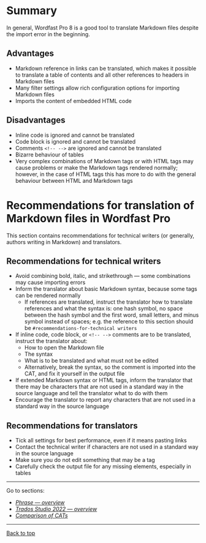 # Summary

In general, Wordfast Pro 8 is a good tool to translate Markdown files despite the import error in the beginning.

## Advantages

- Markdown reference in links can be translated, which makes it possible to translate a table of contents and all other references to headers in Markdown files
- Many filter settings allow rich configuration options for importing Markdown files
- Imports the content of embedded HTML code

## Disadvantages

- Inline code is ignored and cannot be translated
- Code block is ignored and cannot be translated
- Comments `<!-- -->` are ignored and cannot be translated
- Bizarre behaviour of tables
- Very complex combinations of Markdown tags or with HTML tags may cause problems or make the Markdown tags rendered normally; however, in the case of HTML tags this has more to do with the general behaviour between HTML and Markdown tags

# Recommendations for translation of Markdown files in Wordfast Pro

This section contains recommendations for technical writers (or generally, authors writing in Markdown) and translators.

## Recommendations for technical writers

- Avoid combining bold, italic, and strikethrough — some combinations may cause importing errors
- Inform the translator about basic Markdown syntax, because some tags can be rendered normally
	- If references are translated, instruct the translator how to translate references and what the syntax is: one hash symbol, no space between the hash symbol and the first word, small letters, and minus symbol instead of spaces; e.g. the reference to this section should be `#recommendations-for-technical writers`
- If inline code, code block, or `<!-- -->` comments are to be translated, instruct the translator about:
	- How to open the Markdown file
	- The syntax
	- What is to be translated and what must not be edited
	- Alternatively, break the syntax, so the comment is imported into the CAT, and fix it yourself in the output file
- If extended Markdown syntax or HTML tags, inform the translator that there may be characters that are not used in a standard way in the source language and tell the translator what to do with them
- Encourage the translator to report any characters that are not used in a standard way in the source language

## Recommendations for translators

- Tick all settings for best performance, even if it means pasting links
- Contact the technical writer if characters are not used in a standard way in the source language
- Make sure you do not edit something that may be a tag
- Carefully check the output file for any missing elements, especially in tables

---

Go to sections:
- [*Phrase — overview*](phrase-00-overview.md)
- [*Trados Studio 2022 — overview*](trados-00-overview.md)
- [*Comparison of CATs*](top-comparison.md)

---
[Back to top](#summary)
